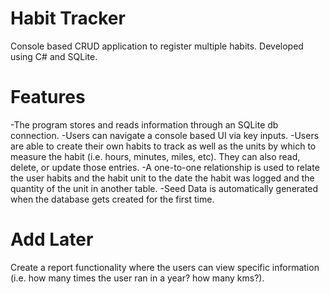 # Habit Tracker
Console based CRUD application to register multiple habits. Developed using C# and SQLite.

# Features
-The program stores and reads information through an SQLite db connection.
-Users can navigate a console based UI via key inputs.
-Users are able to create their own habits to track as well as the units by which to measure the habit (i.e. hours, minutes, miles, etc). They can also read, delete, or update those entries.
-A one-to-one relationship is used to relate the user habits and the habit unit to the date the habit was logged and the quantity of the unit in another table.
-Seed Data is automatically generated when the database gets created for the first time.

# Add Later
Create a report functionality where the users can view specific information (i.e. how many times the user ran in a year? how many kms?).
